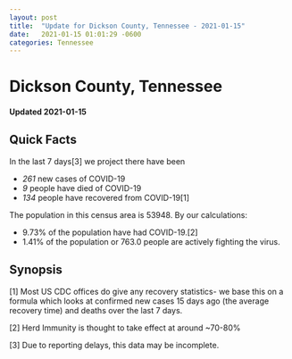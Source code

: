 ```yaml
---
layout: post
title:  "Update for Dickson County, Tennessee - 2021-01-15"
date:   2021-01-15 01:01:29 -0600
categories: Tennessee
---
```


# Dickson County, Tennessee
#### Updated 2021-01-15

## Quick Facts

In the last 7 days[3] we project there have been
- *261* new cases of COVID-19
- *9* people have died of COVID-19
- *134* people have recovered from COVID-19[1]

The population in this census area is 53948. By our calculations:
- 9.73% of the population have had COVID-19.[2]
- 1.41% of the population or 763.0 people are actively fighting the virus.

## Synopsis




[1] Most US CDC offices do give any recovery statistics- we base this on a formula which looks at confirmed new cases
15 days ago (the average recovery time) and deaths over the last 7 days.

[2] Herd Immunity is thought to take effect at around ~70-80%

[3] Due to reporting delays, this data may be incomplete.
 
    